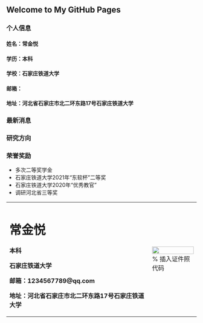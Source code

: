 ## Welcome to My GitHub Pages
### 个人信息
#### 姓名：常金悦
#### 学历：本科
#### 学校：石家庄铁道大学
#### 邮箱：
#### 地址：河北省石家庄市北二环东路17号石家庄铁道大学

### 最新消息

### 研究方向

### 荣誉奖励
- 多次二等奖学金
- 石家庄铁道大学2021年“东软杯”二等奖
- 石家庄铁道大学2020年“优秀教官”
- 调研河北省三等奖

<table border="0">
  <tr>
    <td width="75%">
      <h1>常金悦</h1>
      <p><b>本科</b></p>
      <p><b>石家庄铁道大学</b></p>
      <p><b>邮箱：1234567789@qq.com</b></p>
      <p><b>地址：河北省石家庄市北二环东路17号石家庄铁道大学</b></p>
    </td>
    <td width="25%">
      <img src="/zhengjianzhao.jpg" width="100%">      % 插入证件照代码
    </td>
  </tr>
</table>

